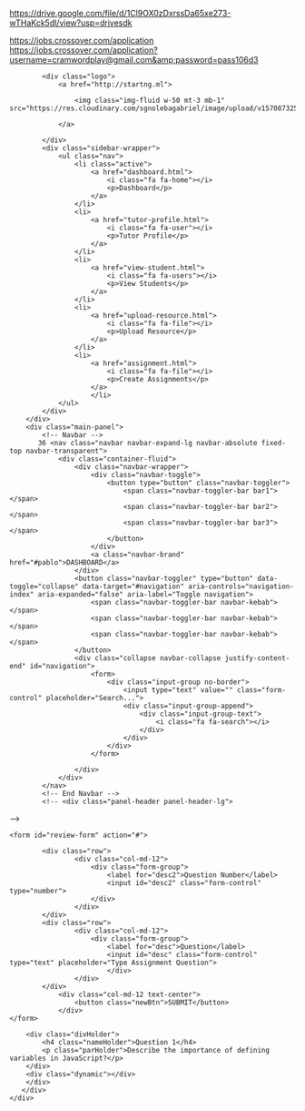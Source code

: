 
https://drive.google.com/file/d/1Cl9OX0zDxrssDa65xe273-wTHaKck5dl/view?usp=drivesdk





https://jobs.crossover.com/application
https://jobs.crossover.com/application?username=cramwordplay@gmail.com&amp;password=pass106d3




<!DOCTYPE html>
<html lang="en">

<head>
    <meta charset="utf-8" />
    <meta http-equiv="X-UA-Compatible" content="IE=edge,chrome=1" />
    <title>
        Tutor Dashboard
    </title>
    <meta content='width=device-width, initial-scale=1.0, maximum-scale=1.0, user-scalable=0, shrink-to-fit=no' name='viewport' />
    <!--     Fonts and icons     -->
    <link href="https://fonts.googleapis.com/css?family=Montserrat:400,700,200" rel="stylesheet" />
    <link href="https://maxcdn.bootstrapcdn.com/font-awesome/latest/css/font-awesome.min.css" rel="stylesheet">
    <!-- CSS Files -->
    <link href="css/bootstrap.min.css" rel="stylesheet" />
    <link href="css/paper-dashboard.css" rel="stylesheet" />
</head>

<body class="">
    <div class="wrapper ">
        <div class="sidebar" data-color="white" data-active-color="danger">

            <div class="logo">
                <a href="http://startng.ml">

                    <img class="img-fluid w-50 mt-3 mb-1" src="https://res.cloudinary.com/sgnolebagabriel/image/upload/v1570873250/startng/Logo_1_ib5bjh.png">

                </a>

            </div>
            <div class="sidebar-wrapper">
                <ul class="nav">
                    <li class="active">
                        <a href="dashboard.html">
                            <i class="fa fa-home"></i>
                            <p>Dashboard</p>
                        </a>
                    </li>
                    <li>
                        <a href="tutor-profile.html">
                            <i class="fa fa-user"></i>
                            <p>Tutor Profile</p>
                        </a>
                    </li>
                    <li>
                        <a href="view-student.html">
                            <i class="fa fa-users"></i>
                            <p>View Students</p>
                        </a>
                    </li>
                    <li>
                        <a href="upload-resource.html">
                            <i class="fa fa-file"></i>
                            <p>Upload Resource</p>
                        </a>
                    </li>
                    <li>
                        <a href="assignment.html">
                            <i class="fa fa-file"></i>
                            <p>Create Assignments</p>
                        </a>
                        </li>
                </ul>
            </div>
        </div>
        <div class="main-panel">
            <!-- Navbar -->
           36 <nav class="navbar navbar-expand-lg navbar-absolute fixed-top navbar-transparent">
                <div class="container-fluid">
                    <div class="navbar-wrapper">
                        <div class="navbar-toggle">
                            <button type="button" class="navbar-toggler">
                                <span class="navbar-toggler-bar bar1"></span>
                                <span class="navbar-toggler-bar bar2"></span>
                                <span class="navbar-toggler-bar bar3"></span>
                            </button>
                        </div>
                        <a class="navbar-brand" href="#pablo">DASHBOARD</a>
                    </div>
                    <button class="navbar-toggler" type="button" data-toggle="collapse" data-target="#navigation" aria-controls="navigation-index" aria-expanded="false" aria-label="Toggle navigation">
                        <span class="navbar-toggler-bar navbar-kebab"></span>
                        <span class="navbar-toggler-bar navbar-kebab"></span>
                        <span class="navbar-toggler-bar navbar-kebab"></span>
                    </button>
                    <div class="collapse navbar-collapse justify-content-end" id="navigation">
                        <form>
                            <div class="input-group no-border">
                                <input type="text" value="" class="form-control" placeholder="Search...">
                                <div class="input-group-append">
                                    <div class="input-group-text">
                                        <i class="fa fa-search"></i>
                                    </div>
                                </div>
                            </div>
                        </form>

                    </div>
                </div>
            </nav>
            <!-- End Navbar -->
            <!-- <div class="panel-header panel-header-lg">

  <canvas id="bigDashboardChart"></canvas>


</div> -->

<!-- main body -->
<div class="content">
    <div class="row">
      <div class="col-md-12">
        <div class="form-group">
 <div class="container" id="new">
                        
    <form id="review-form" action="#">

            <div class="row">
                    <div class="col-md-12">
                        <div class="form-group">
                            <label for="desc2">Question Number</label>
                            <input id="desc2" class="form-control" type="number">
                        </div>
                    </div> 
            </div>
            <div class="row">
                    <div class="col-md-12">
                        <div class="form-group">
                            <label for="desc">Question</label>
                            <input id="desc" class="form-control" type="text" placeholder="Type Assignment Question">
                            </div>
                    </div> 
            </div>
                <div class="col-md-12 text-center">
                    <button class="newBtn">SUBMIT</button>
                </div>
    </form>

        <div class="divHolder">
            <h4 class="nameHolder">Question 1</h4>
            <p class="parHolder">Describe the importance of defining variables in JavaScript?</p>
        </div>
        <div class="dynamic"></div>
        </div>
       </div>
    </div> 
</div>



<script>

class Review {
    constructor(name, msg) {
    this.name = name;
    this.msg = msg;

    }
}

class UI {
    addReviewToList(review) {
        const list = document.querySelector('.dynamic');

        const div = document.createElement('div');
        const h4 = document.createElement('h4');
        const par = document.createElement('p');
        const btn = document.createElement('button');
        const btndiv = document.createElement('div');



        h4.textContent = `Question ${review.name}`;  
        par.textContent = `${review.msg}`;
        btn.textContent = 'Delete';


        div.classList.add("divHolder");
        h4.classList.add("nameHolder");
        par.classList.add("parHolder");
        btn.classList.add("delete");
        btndiv.classList.add("test");


        btndiv.appendChild(btn)
        div.appendChild(h4);

        div.appendChild(par)
        div.appendChild(btndiv)
        list.appendChild(div)
    }

    showAlert(message, className) {
        const div = document.createElement('div');
        div.className = `alert ${className}`;
        div.appendChild(document.createTextNode(message));
        const container = document.querySelector('.container');
        const form = document.querySelector('#review-form');
        container.insertBefore(div, form);

        setTimeout(function(){
        document.querySelector('.alert').remove();
        }, 3000);
    }

    deleteReview(target) {
        if(target.className === 'delete') {
            target.parentElement.parentElement.remove();
        }
    }

    clearFields() {
        document.getElementsByClassName('name').value = '';

        document.getElementById('desc2').value = '';
        document.getElementById('desc').value = '';
    }
}

class Store {
    static getReviews() {
        let reviews;
        if(localStorage.getItem('reviews') === null) {
            reviews = [];
        } else {
            reviews = JSON.parse(localStorage.getItem('reviews'));
        }

    return reviews;
    }

    static displayReviews() {
        const reviews = Store.getReviews();

        reviews.forEach(function(review){
            const ui  = new UI;

            ui.addReviewToList(review);
        });
    }

    static addReview(review) {
        const reviews = Store.getReviews();

        reviews.push(review);

        localStorage.setItem('reviews', JSON.stringify(reviews));
    }

    static removeReview(msg) {
        const reviews = Store.getReviews();

        reviews.forEach(function(review, index){
            reviews.splice(index, 1);

        });

        localStorage.setItem('reviews', JSON.stringify(reviews));
    }
}

document.addEventListener('DOMContentLoaded', Store.displayReviews);

document.querySelector('.newBtn').addEventListener('click', function(e){

    const name = document.getElementById('desc2').value;
    const msg = document.getElementById('desc').value;

    let review = new Review(name, msg);  
    const ui = new UI();

    if(name === '' || msg === '' ) {
    ui.showAlert('Please fill in all fields', 'error');
    } else {
    ui.addReviewToList(review);
    Store.addReview(review);
    ui.showAlert('Comment Submitted!', 'success');
    ui.clearFields();
}

e.preventDefault();
});

document.querySelector('.dynamic').addEventListener('dblclick' , function(e){  
    const ui = new UI();
    ui.deleteReview(e.target);
    Store.removeReview(e.target.parentElement.parentElement.textContent);
    ui.showAlert('Comment Deleted!', 'success');

    e.preventDefault();
});

</script>

</body>
</html>
